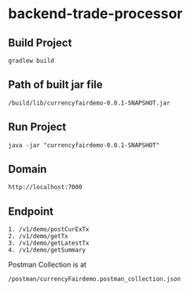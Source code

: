 # backend-trade-processor

## Build Project
<code>gradlew build</code>

## Path of built jar file
```
/build/lib/currencyfairdemo-0.0.1-SNAPSHOT.jar
```
## Run Project
<code>java -jar "currencyfairdemo-0.0.1-SNAPSHOT"</code>

## Domain
```
http://localhost:7000
```
## Endpoint
```
1. /v1/demo/postCurExTx
2. /v1/demo/getTx
3. /v1/demo/getLatestTx
4. /v1/demo/getSummary
```
Postman Collection is at
```
/postman/currencyFairdemo.postman_collection.json
```
